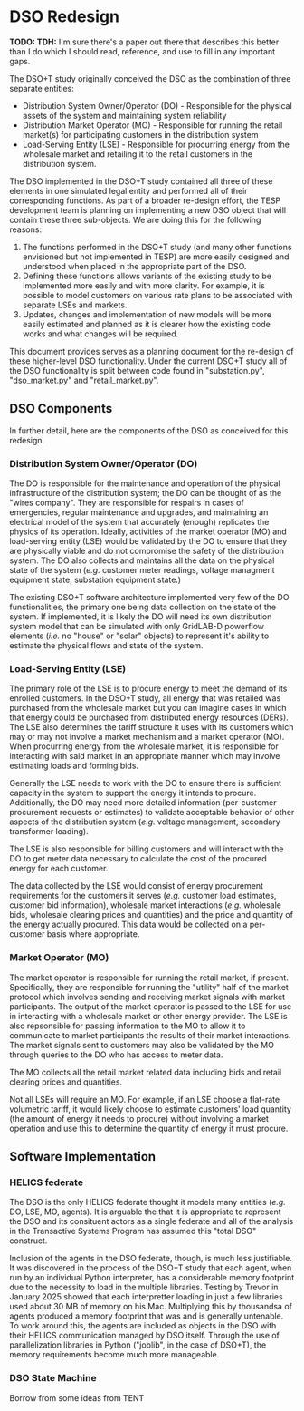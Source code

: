 # DSO Redesign

**TODO: TDH:** I'm sure there's a paper out there that describes this better than I do which I should read, reference, and use to fill in any important gaps.

The DSO+T study originally conceived the DSO as the combination of three separate entities:

- Distribution System Owner/Operator (DO) - Responsible for the physical assets of the system and maintaining system reliability
- Distribution Market Operator (MO) - Responsible for running the retail market(s) for participating customers in the distribution system
- Load-Serving Entity (LSE) - Responsible for procurring energy from the wholesale market and retailing it to the retail customers in the distribution system.

The DSO implemented in the DSO+T study contained all three of these elements in one simulated legal entity and performed all of their corresponding functions. As part of a broader re-design effort, the TESP development team is planning on implementing a new DSO object that will contain these three sub-objects. We are doing this for the following reasons:

1. The functions performed in the DSO+T study (and many other functions envisioned but not implemented in TESP) are more easily designed and understood when placed in the appropriate part of the DSO.
2. Defining these functions allows variants of the existing study to be implemented more easily and with more clarity. For example, it is possible to model customers on various rate plans to be associated with separate LSEs and markets.
3. Updates, changes and implementation of new models will be more easily estimated and planned as it is clearer how the existing code works and what changes will be required.

This document provides serves as a planning document for the re-design of these higher-level DSO functionality. Under the current DSO+T study all of the DSO functionality is split between code found in "substation.py", "dso_market.py" and "retail_market.py". 

## DSO Components

In further detail, here are the components of the DSO as conceived for this redesign.

### Distribution System Owner/Operator (DO)

The DO is responsible for the maintenance and operation of the physical infrastructure of the distribution system; the DO can be thought of as the "wires company". They are responsible for respairs in cases of emergencies, regular maintenance and upgrades, and maintaining an electrical model of the system that accurately (enough) replicates the physics of its operation. Ideally, activities of the market operator (MO) and load-serving entity (LSE) would be validated by the DO to ensure that they are physically viable and do not compromise the safety of the distribution system. The DO also collects and maintains all the data on the physical state of the system (_e.g._  customer meter readings, voltage managment equipment state, substation equipment state.) 

The existing DSO+T software architecture implemented very few of the DO functionalities, the primary one being data collection on the state of the system. If implemented, it is likely the DO will need its own distribution system model that can be simulated with only GridLAB-D powerflow elements (_i.e._ no "house" or "solar" objects) to represent it's ability to estimate the physical flows and state of the system.

### Load-Serving Entity (LSE)

The primary role of the LSE is to procure energy to meet the demand of its enrolled customers. In the DSO+T study, all energy that was retailed was purchased from the wholesale market but you can imagine cases in which that energy could be purchased from distributed energy resources (DERs). The LSE also determines the tariff structure it uses with its customers which may or may not involve a market mechanism and a market operator (MO). When procurring energy from the wholesale market, it is responsible for interacting with said market in an appropriate manner which may involve estimating loads and forming bids. 

Generally the LSE needs to work with the DO to ensure there is sufficient capacity in the system to support the energy it intends to procure. Additionally, the DO may need more detailed information (per-customer procurement requests or estimates) to validate acceptable behavior of other aspects of the distribution system (_e.g._ voltage management, secondary transformer loading).

The LSE is also responsible for billing customers and will interact with the DO to get meter data necessary to calculate the cost of the procured energy for each customer.

The data collected by the LSE would consist of energy procurement requirements for the customers it serves (_e.g._ customer load estimates, customer bid information), wholesale market interactions (_e.g._ wholesale bids, wholesale clearing prices and quantities) and the price and quantity of the energy actually procured. This data would be collected on a per-customer basis where appropriate.

### Market Operator (MO)

The market operator is responsible for running the retail market, if present. Specifically, they are responsible for running the "utility" half of the market protocol which involves sending and receiving market signals with market participants. The output of the market operator is passed to the LSE for use in interacting with a wholesale market or other energy provider. The LSE is also repsonsible for passing information to the MO to allow it to communicate to market participants the results of their market interactions. The market signals sent to customers may also be validated by the MO through queries to the DO who has access to meter data.

The MO collects all the retail market related data including bids and retail clearing prices and quantities. 

Not all LSEs will require an MO. For example, if an LSE choose a flat-rate volumetric tariff, it would likely choose to estimate customers' load quantity (the amount of energy it needs to procure) without involving a market operation and use this to determine the quantity of energy it must procure.

## Software Implementation

### HELICS federate
The DSO is the only HELICS federate thought it models many entities (_e.g._ DO, LSE, MO, agents). It is arguable the that it is appropriate to represent the DSO and its consituent actors as a single federate and all of the analysis in the Transactive Systems Program has assumed this "total DSO" construct. 

Inclusion of the agents in the DSO federate, though, is much less justifiable. It was discovered in the process of the DSO+T study that each agent, when run by an individual Python interpreter, has a considerable memory footprint due to the necessity to load in the multiple libraries. Testing by Trevor in January 2025 showed that each interpretter loading in just a few libraries used about 30 MB of memory on his Mac. Multiplying this by thousandsa of agents produced a memory footprint that was and is generally untenable. To work around this, the agents are included as objects in the DSO with their HELICS communication managed by DSO itself. Through the use of parallelization libraries in Python ("joblib", in the case of DSO+T), the memory requirements become much more manageable.


### DSO State Machine
Borrow from some ideas from TENT

